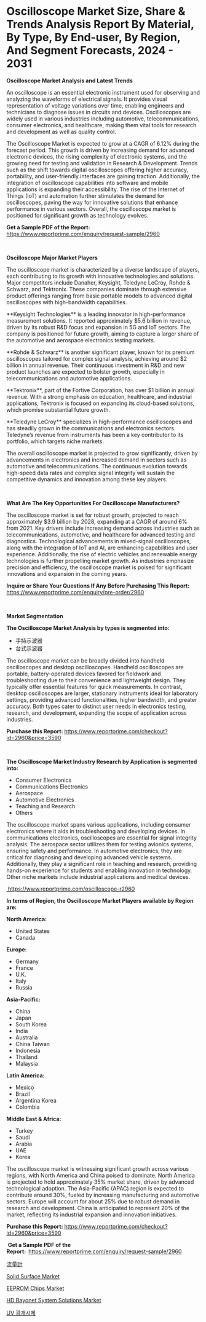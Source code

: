 <p><h1>Oscilloscope Market Size, Share & Trends Analysis Report By Material, By Type, By End-user, By Region, And Segment Forecasts, 2024 - 2031</h1></p><p><strong>Oscilloscope Market Analysis and Latest Trends</strong></p>
<p><p>An oscilloscope is an essential electronic instrument used for observing and analyzing the waveforms of electrical signals. It provides visual representation of voltage variations over time, enabling engineers and technicians to diagnose issues in circuits and devices. Oscilloscopes are widely used in various industries including automotive, telecommunications, consumer electronics, and healthcare, making them vital tools for research and development as well as quality control.</p><p>The Oscilloscope Market is expected to grow at a CAGR of 6.12% during the forecast period. This growth is driven by increasing demand for advanced electronic devices, the rising complexity of electronic systems, and the growing need for testing and validation in Research & Development. Trends such as the shift towards digital oscilloscopes offering higher accuracy, portability, and user-friendly interfaces are gaining traction. Additionally, the integration of oscilloscope capabilities into software and mobile applications is expanding their accessibility. The rise of the Internet of Things (IoT) and automation further stimulates the demand for oscilloscopes, paving the way for innovative solutions that enhance performance in various sectors. Overall, the oscilloscope market is positioned for significant growth as technology evolves.</p></p>
<p><strong>Get a Sample PDF of the Report:&nbsp;</strong> <a href="https://www.reportprime.com/enquiry/request-sample/2960">https://www.reportprime.com/enquiry/request-sample/2960</a></p>
<p>&nbsp;</p>
<p><strong>Oscilloscope Major Market Players</strong></p>
<p><p>The oscilloscope market is characterized by a diverse landscape of players, each contributing to its growth with innovative technologies and solutions. Major competitors include Danaher, Keysight, Teledyne LeCroy, Rohde & Schwarz, and Tektronix. These companies dominate through extensive product offerings ranging from basic portable models to advanced digital oscilloscopes with high-bandwidth capabilities.</p><p>**Keysight Technologies** is a leading innovator in high-performance measurement solutions. It reported approximately $5.6 billion in revenue, driven by its robust R&D focus and expansion in 5G and IoT sectors. The company is positioned for future growth, aiming to capture a larger share of the automotive and aerospace electronics testing markets.</p><p>**Rohde & Schwarz** is another significant player, known for its premium oscilloscopes tailored for complex signal analysis, achieving around $2 billion in annual revenue. Their continuous investment in R&D and new product launches are expected to bolster growth, especially in telecommunications and automotive applications.</p><p>**Tektronix**, part of the Fortive Corporation, has over $1 billion in annual revenue. With a strong emphasis on education, healthcare, and industrial applications, Tektronix is focused on expanding its cloud-based solutions, which promise substantial future growth.</p><p>**Teledyne LeCroy** specializes in high-performance oscilloscopes and has steadily grown in the communications and electronics sectors. Teledyne’s revenue from instruments has been a key contributor to its portfolio, which targets niche markets.</p><p>The overall oscilloscope market is projected to grow significantly, driven by advancements in electronics and increased demand in sectors such as automotive and telecommunications. The continuous evolution towards high-speed data rates and complex signal integrity will sustain the competitive dynamics and innovation among these key players.</p></p>
<p>&nbsp;</p>
<p><strong>What Are The Key Opportunities For Oscilloscope Manufacturers?</strong></p>
<p><p>The oscilloscope market is set for robust growth, projected to reach approximately $3.9 billion by 2028, expanding at a CAGR of around 6% from 2021. Key drivers include increasing demand across industries such as telecommunications, automotive, and healthcare for advanced testing and diagnostics. Technological advancements in mixed-signal oscilloscopes, along with the integration of IoT and AI, are enhancing capabilities and user experience. Additionally, the rise of electric vehicles and renewable energy technologies is further propelling market growth. As industries emphasize precision and efficiency, the oscilloscope market is poised for significant innovations and expansion in the coming years.</p></p>
<p><strong>Inquire or Share Your Questions If Any Before Purchasing This Report:</strong> <a href="https://www.reportprime.com/enquiry/pre-order/2960">https://www.reportprime.com/enquiry/pre-order/2960</a></p>
<p>&nbsp;</p>
<p><strong>Market Segmentation</strong></p>
<p><strong>The Oscilloscope Market Analysis by types is segmented into:</strong></p>
<p><ul><li>手持示波器</li><li>台式示波器</li></ul></p>
<p><p>The oscilloscope market can be broadly divided into handheld oscilloscopes and desktop oscilloscopes. Handheld oscilloscopes are portable, battery-operated devices favored for fieldwork and troubleshooting due to their convenience and lightweight design. They typically offer essential features for quick measurements. In contrast, desktop oscilloscopes are larger, stationary instruments ideal for laboratory settings, providing advanced functionalities, higher bandwidth, and greater accuracy. Both types cater to distinct user needs in electronics testing, research, and development, expanding the scope of application across industries.</p></p>
<p><strong>Purchase this Report:&nbsp;</strong><a href="https://www.reportprime.com/checkout?id=2960&price=3590">https://www.reportprime.com/checkout?id=2960&price=3590</a></p>
<p>&nbsp;</p>
<p><strong>The Oscilloscope Market Industry Research by Application is segmented into:</strong></p>
<p><ul><li>Consumer Electronics</li><li>Communications Electronics</li><li>Aerospace</li><li>Automotive Electronics</li><li>Teaching and Research</li><li>Others</li></ul></p>
<p><p>The oscilloscope market spans various applications, including consumer electronics where it aids in troubleshooting and developing devices. In communications electronics, oscilloscopes are essential for signal integrity analysis. The aerospace sector utilizes them for testing avionics systems, ensuring safety and performance. In automotive electronics, they are critical for diagnosing and developing advanced vehicle systems. Additionally, they play a significant role in teaching and research, providing hands-on experience for students and enabling innovation in technology. Other niche markets include industrial applications and medical devices.</p></p>
<p><a href="https://www.reportprime.com/oscilloscope-r2960">&nbsp;https://www.reportprime.com/oscilloscope-r2960</a></p>
<p><strong>In terms of Region, the Oscilloscope Market Players available by Region are:</strong></p>
<p>
    <p> <strong> North America: </strong>
        <ul>
            <li>United States</li>
            <li>Canada</li>
        </ul>
        </p> 
    <p> <strong> Europe: </strong>
        <ul>
            <li>Germany</li>
            <li>France</li>
            <li>U.K.</li>
            <li>Italy</li>
            <li>Russia</li>
        </ul>
        </p> 
    <p> <strong> Asia-Pacific: </strong>
        <ul>
            <li>China</li>
            <li>Japan</li>
            <li>South Korea</li>
            <li>India</li>
            <li>Australia</li>
            <li>China Taiwan</li>
            <li>Indonesia</li>
            <li>Thailand</li>
            <li>Malaysia</li>
        </ul>
        </p> 
    <p> <strong> Latin America: </strong>
        <ul>
            <li>Mexico</li>
            <li>Brazil</li>
            <li>Argentina Korea</li>
            <li>Colombia</li>
        </ul>
        </p> 
    <p> <strong> Middle East & Africa: </strong>
        <ul>
            <li>Turkey</li>
            <li>Saudi</li>
            <li>Arabia</li>
            <li>UAE</li>
            <li>Korea</li>
        </ul>
    </p>
    </p>
<p><p>The oscilloscope market is witnessing significant growth across various regions, with North America and China poised to dominate. North America is projected to hold approximately 35% market share, driven by advanced technological adoption. The Asia-Pacific (APAC) region is expected to contribute around 30%, fueled by increasing manufacturing and automotive sectors. Europe will account for about 25% due to robust demand in research and development. China is anticipated to represent 20% of the market, reflecting its industrial expansion and innovation initiatives.</p></p>
<p><strong>Purchase this Report: </strong><a href="https://www.reportprime.com/checkout?id=2960&price=3590">https://www.reportprime.com/checkout?id=2960&price=3590</a></p>
<p>&nbsp;<strong>Get a Sample PDF of the Report:&nbsp;&nbsp;</strong><a href="https://www.reportprime.com/enquiry/request-sample/2960">https://www.reportprime.com/enquiry/request-sample/2960</a></p>
<p><strong></strong></p>
<p><p><a href="https://medium.com/@sheilabruen2023/%E3%82%B0%E3%83%AD%E3%83%BC%E3%83%90%E3%83%AB%E3%83%95%E3%83%AD%E3%83%BC%E3%83%A1%E3%83%BC%E3%82%BF%E3%83%BC%E5%B8%82%E5%A0%B4-%E3%83%88%E3%83%AC%E3%83%B3%E3%83%89%E5%88%86%E6%9E%90%E3%81%A8%E4%BB%8A%E5%BE%8C%E3%81%AE%E6%88%90%E9%95%B7%E8%A6%8B%E9%80%9A%E3%81%97-2024%E5%B9%B4-2031%E5%B9%B4-cd91b8e7754a">流量計</a></p><p><a href="https://www.linkedin.com/pulse/global-solid-surface-market-trends-analysis-future-growth-prospects-gdeyc?trackingId=hVwEtBP3R5K8CGyZGd%2FIeA%3D%3D">Solid Surface Market</a></p><p><a href="https://github.com/pizolina/Market-Research-Report-List-6/blob/main/eeprom-chips-market.md">EEPROM Chips Market</a></p><p><a href="https://medium.com/@merlrolfson/hd-bayonet-system-solutions-market-evolution-global-trends-and-regional-dynamics-2024-2031-576628fa6ffe">HD Bayonet System Solutions Market</a></p><p><a href="https://medium.com/@serenitywlt52/uv-%ED%8F%AC%ED%86%A0%EC%9D%B4%EB%8B%88%EC%8B%9C%EC%97%90%EC%9D%B4%ED%84%B0-%EC%8B%9C%EC%9E%A5-%EA%B7%9C%EB%AA%A8-%EC%84%B1%EC%9E%A5-%EB%B0%8F-%EC%82%B0%EC%97%85-%EB%B6%84%EC%84%9D-%EC%8B%9C%EC%9E%A5-%EC%84%B8%EB%B6%84%ED%99%94-%EB%B0%8F-%EC%A7%80%EC%97%AD-%ED%86%B5%EC%B0%B0%EB%A0%A5%EA%B3%BC-2031%EB%85%84%EA%B9%8C%EC%A7%80%EC%9D%98-%EC%98%88%EC%B8%A1-52072c6739ad">UV 광개시제</a></p></p>
